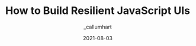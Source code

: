 ---
author: _callumhart
date: 2021-08-03
permalink: false
publisher: smashingmag
tags:
  - javascript
  - user-experience
target_url: https://www.smashingmagazine.com/2021/08/build-resilient-javascript-ui/
title: How to Build Resilient JavaScript UIs
---